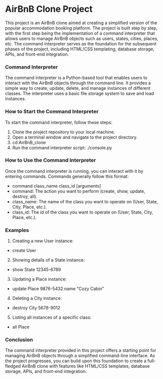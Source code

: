 # AirBnB Clone Project
This project is an AirBnB clone aimed at creating a simplified version of the popular accommodation booking platform. The project is built step by step, with the first step being the implementation of a command interpreter that allows users to manage AirBnB objects such as users, states, cities, places, etc. The command interpreter serves as the foundation for the subsequent phases of the project, including HTML/CSS templating, database storage, APIs, and front-end integration.

### Command Interpreter
The command interpreter is a Python-based tool that enables users to interact with the AirBnB objects through the command line. It provides a simple way to create, update, delete, and manage instances of different classes. The interpreter uses a basic file storage system to save and load instances.

### How to Start the Command Interpreter
To start the command interpreter, follow these steps:

1. Clone the project repository to your local machine.
2. Open a terminal window and navigate to the project directory.
3. cd AirBnB_clone
4. Run the command interpreter script: ./console.py

### How to Use the Command Interpreter
Once the command interpreter is running, you can interact with it by entering commands. Commands generally follow this format:

- command class_name class_id [arguments]
- command: The action you want to perform (create, show, update, destroy, all).
- class_name: The name of the class you want to operate on (User, State, City, Place, etc.).
- class_id: The id of the class you want to operate on (User, State, City, Place, etc.).

### Examples
1. Creating a new User instance:
- create User

2. Showing details of a State instance:
- show State 12345-6789

3. Updating a Place instance:
- update Place 9876-5432 name "Cozy Cabin"

4. Deleting a City instance:
- destroy City 5678-9012

5. Listing all instances of a specific class:
- all Place

### Conclusion
The command interpreter provided in this project offers a starting point for managing AirBnB objects through a simplified command-line interface. As the project progresses, you can build upon this foundation to create a full-fledged AirBnB clone with features like HTML/CSS templates, database storage, APIs, and front-end integration.
